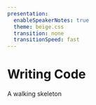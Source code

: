 ```yaml
---
presentation:
  enableSpeakerNotes: true
  theme: beige.css
  transition: none
  transitionSpeed: fast
---
```


<!-- slide -->

# Writing Code

A walking skeleton
